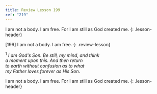 ```yaml
---
title: Review Lesson 199
ref: "219"
---
```


I am not a body. I am free. For I am still as God created me.
{: .lesson-header}

\[199\] I am not a body. I am free.
{: .review-lesson}

<sup>1</sup> *I am God's Son. Be still, my mind, and think<br/> a moment
upon this. And then return<br/> to earth without confusion as to
what<br/> my Father loves forever as His Son*.

I am not a body. I am free. For I am still as God created me.
{: .lesson-header}

